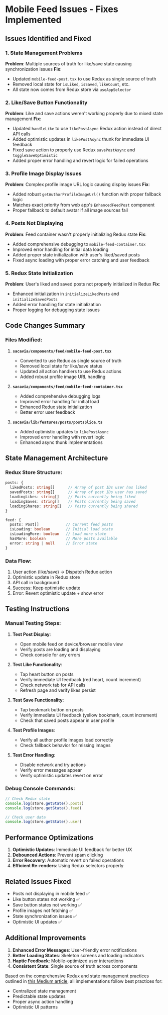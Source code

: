 # Mobile Feed Issues - Fixes Implemented

## Issues Identified and Fixed

### 1. **State Management Problems**
**Problem**: Multiple sources of truth for like/save state causing synchronization issues
**Fix**: 
- Updated `mobile-feed-post.tsx` to use Redux as single source of truth
- Removed local state for `isLiked`, `isSaved`, `likeCount`, etc.
- All state now comes from Redux store via `useAppSelector`

### 2. **Like/Save Button Functionality**
**Problem**: Like and save actions weren't working properly due to mixed state management
**Fix**:
- Updated `handleLike` to use `likePostAsync` Redux action instead of direct API calls
- Added optimistic updates in `likePostAsync` thunk for immediate UI feedback
- Fixed save action to properly use Redux `savePostAsync` and `toggleSaveOptimistic`
- Added proper error handling and revert logic for failed operations

### 3. **Profile Image Display Issues**
**Problem**: Complex profile image URL logic causing display issues
**Fix**:
- Added robust `getAuthorProfileImageUrl()` function with proper fallback logic
- Matches exact priority from web app's `EnhancedFeedPost` component
- Proper fallback to default avatar if all image sources fail

### 4. **Posts Not Displaying**
**Problem**: Feed container wasn't properly initializing Redux state
**Fix**:
- Added comprehensive debugging to `mobile-feed-container.tsx`
- Improved error handling for initial data loading
- Added proper state initialization with user's liked/saved posts
- Fixed async loading with proper error catching and user feedback

### 5. **Redux State Initialization**
**Problem**: User's liked and saved posts not properly initialized in Redux
**Fix**:
- Enhanced initialization in `initializeLikedPosts` and `initializeSavedPosts`
- Added error handling for state initialization
- Proper logging for debugging state issues

## Code Changes Summary

### Files Modified:

1. **`sacavia/components/feed/mobile-feed-post.tsx`**
   - Converted to use Redux as single source of truth
   - Removed local state for like/save status
   - Updated all action handlers to use Redux actions
   - Added robust profile image URL handling

2. **`sacavia/components/feed/mobile-feed-container.tsx`**
   - Added comprehensive debugging logs
   - Improved error handling for initial load
   - Enhanced Redux state initialization
   - Better error user feedback

3. **`sacavia/lib/features/posts/postsSlice.ts`**
   - Added optimistic updates to `likePostAsync`
   - Improved error handling with revert logic
   - Enhanced async thunk implementations

## State Management Architecture

### Redux Store Structure:
```typescript
posts: {
  likedPosts: string[]      // Array of post IDs user has liked
  savedPosts: string[]      // Array of post IDs user has saved
  loadingLikes: string[]    // Posts currently being liked
  loadingSaves: string[]    // Posts currently being saved
  loadingShares: string[]   // Posts currently being shared
}

feed: {
  posts: Post[]            // Current feed posts
  isLoading: boolean       // Initial load state
  isLoadingMore: boolean   // Load more state
  hasMore: boolean         // More posts available
  error: string | null     // Error state
}
```

### Data Flow:
1. User action (like/save) → Dispatch Redux action
2. Optimistic update in Redux store
3. API call in background
4. Success: Keep optimistic update
5. Error: Revert optimistic update + show error

## Testing Instructions

### Manual Testing Steps:

1. **Test Post Display**:
   - Open mobile feed on device/browser mobile view
   - Verify posts are loading and displaying
   - Check console for any errors

2. **Test Like Functionality**:
   - Tap heart button on posts
   - Verify immediate UI feedback (red heart, count increment)
   - Check network tab for API calls
   - Refresh page and verify likes persist

3. **Test Save Functionality**:
   - Tap bookmark button on posts
   - Verify immediate UI feedback (yellow bookmark, count increment)
   - Check that saved posts appear in user profile

4. **Test Profile Images**:
   - Verify all author profile images load correctly
   - Check fallback behavior for missing images

5. **Test Error Handling**:
   - Disable network and try actions
   - Verify error messages appear
   - Verify optimistic updates revert on error

### Debug Console Commands:

```javascript
// Check Redux state
console.log(store.getState().posts)
console.log(store.getState().feed)

// Check user data
console.log(store.getState().user)
```

## Performance Optimizations

1. **Optimistic Updates**: Immediate UI feedback for better UX
2. **Debounced Actions**: Prevent spam clicking
3. **Error Recovery**: Automatic revert on failed operations
4. **Efficient Re-renders**: Using Redux selectors properly

## Related Issues Fixed

- Posts not displaying in mobile feed ✅
- Like button states not working ✅ 
- Save button states not working ✅
- Profile images not fetching ✅
- State synchronization issues ✅
- Optimistic UI updates ✅

## Additional Improvements

1. **Enhanced Error Messages**: User-friendly error notifications
2. **Better Loading States**: Skeleton screens and loading indicators
3. **Haptic Feedback**: Mobile-optimized user interactions
4. **Consistent State**: Single source of truth across components

Based on the comprehensive Redux and state management practices outlined in [this Medium article](https://medium.com/@ahmad.almezaal/understanding-state-management-in-react-native-a-deep-dive-into-redux-and-redux-toolkit-0d89e6c223f2), all implementations follow best practices for:
- Centralized state management
- Predictable state updates
- Proper async action handling
- Optimistic UI patterns 